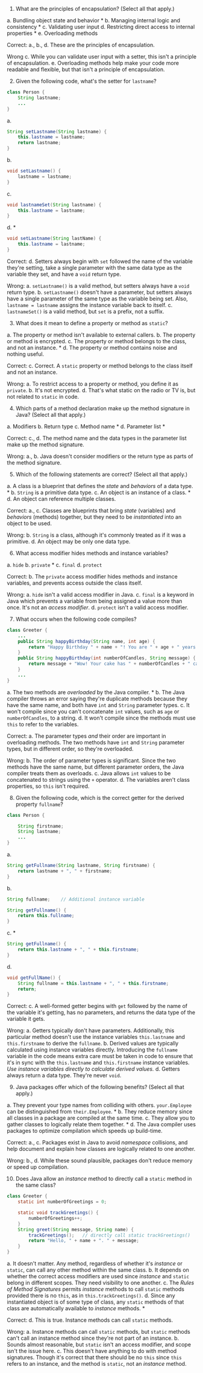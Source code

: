 1. What are the principles of encapsulation? (Select all that apply.)

a. Bundling object state and behavior *
b. Managing internal logic and consistency *
c. Validating user input
d. Restricting direct access to internal properties *
e. Overloading methods

Correct:
a., b., d. These are the principles of encapsulation.

Wrong
c. While you can validate user input with a setter, this isn't a principle of encapsulation.
e. Overloading methods help make your code more readable and flexible, but that isn't a principle of encapsulation.

2. Given the following code, what's the setter for `lastname`?

```java
class Person {
    String lastname;
    ...
}
```

a.
```java
String setLastname(String lastname) {
    this.lastname = lastname;
    return lastname;
}
```
b.
```java
void setLastname() {
    lastname = lastname;
}
```
c.
```java
void lastnameSet(String lastname) {
    this.lastname = lastname;
}
```
d. *
```java
void setLastname(String lastName) {
    this.lastname = lastname;
}
```

Correct:
d. Setters always begin with `set` followed the name of the variable they're setting, take a single parameter with the same data type as the variable they set, and have a `void` return type.

Wrong:
a. `setLastname()` is a valid method, but setters always have a `void` return type.
b. `setLastname()` doesn't have a parameter, but setters always have a single parameter of the same type as the variable being set. Also, `lastname = lastname` assigns the instance variable back to itself.
c. `lastnameSet()` is a valid method, but `set` is a prefix, not a suffix.

3. What does it mean to define a property or method as `static`?

a. The property or method isn't available to external callers.
b. The property or method is encrypted.
c. The property or method belongs to the class, and not an instance. *
d. The property or method contains noise and nothing useful.

Correct:
c. Correct. A `static` property or method belongs to the class itself and not an instance.

Wrong:
a. To restrict access to a property or method, you define it as `private`.
b. It's not encrypted.
d. That's what static on the radio or TV is, but not related to `static` in code.

4. Which parts of a method declaration make up the method signature in Java? (Select all that apply.)

a. Modifiers
b. Return type
c. Method name *
d. Parameter list *

Correct:
c., d. The method name and the data types in the parameter list make up the method signature.

Wrong:
a., b. Java doesn't consider modifiers or the return type as parts of the method signature.

5. Which of the following statements are correct? (Select all that apply.)

a. A class is a blueprint that defines the *state* and *behaviors* of a data type. *
b. `String` is a primitive data type.
c. An object is an instance of a class. *
d. An object can reference multiple classes.

Correct:
a., c. Classes are blueprints that bring *state* (variables) and *behaviors* (methods) together, but they need to be *instantiated* into an object to be used.

Wrong:
b. `String` is a class, although it's commonly treated as if it was a primitive.
d. An object may be only one data type.

6. What access modifier hides methods and instance variables?

a. `hide`
b. `private` *
c. `final`
d. `protect`

Correct:
b. The `private` access modifier hides methods and instance variables, and prevents access outside the class itself.

Wrong:
a. `hide` isn't a valid access modifier in Java.
c. `final` is a keyword in Java which prevents a variable from being assigned a value more than once. It's not an *access modifier*.
d. `protect` isn't a valid access modifier.

7. What occurs when the following code compiles?

```java
class Greeter {
    ...
    public String happyBirthday(String name, int age) {
        return "Happy Birthday " + name + "! You are " + age + " years old.";
    }
    public String happyBirthday(int numberOfCandles, String message) {
        return message + "Wow! Your cake has " + numberOfCandles + " candles.";
    }
    ...
}
```

a. The two methods are *overloaded* by the Java compiler. *
b. The Java compiler throws an error saying they're duplicate methods because they have the same name, and both have `int` and `String` parameter types.
c. It won't compile since you can't concatenate `int` values, such as `age` or `numberOfCandles`, to a string.
d. It won't compile since the methods must use `this` to refer to the variables.

Correct:
a. The parameter types *and* their order are important in overloading methods. The two methods have `int` and `String` parameter types, but in different order, so they're overloaded.

Wrong:
b. The order of parameter types is significant. Since the two methods have the same name, but different parameter orders, the Java compiler treats them as overloads.
c. Java allows `int` values to be concatenated to strings using the `+` operator.
d. The variables aren't class properties, so `this` isn't required.

8. Given the following code, which is the correct getter for the derived property `fullname`?

```java
class Person {

    String firstname;
    String lastname;
    ...
}
```

a.
```java
String getFullname(String lastname, String firstname) {
    return lastname + ", " + firstname;
}
```
b.
```java
String fullname;    // Additional instance variable

String getFullname() {
    return this.fullname;
}
```
c. *
```java
String getFullname() {
    return this.lastname + ", " + this.firstname;
}
```
d.
```java
void getFullName() {
    String fullname = this.lastname + ", " + this.firstname;
    return;
}
```

Correct:
c. A well-formed getter begins with `get` followed by the name of the variable it's getting, has no parameters, and returns the data type of the variable it gets.

Wrong:
a. Getters typically don't have parameters. Additionally, this particular method doesn't use the instance variables `this.lastname` and `this.firstname` to derive the `fullname`.
b. Derived values are typically calculated using instance variables directly. Introducing the `fullname` variable in the code means extra care must be taken in code to ensure that it's in sync with the `this.lastname` and `this.firstname` instance variables. *Use instance variables directly to calculate derived values.*
d. Getters always return a data type. They're never `void`.

9. Java packages offer which of the following benefits? (Select all that apply.)

a. They prevent your type names from colliding with others. `your.Employee` can be distinguished from `their.Employee`. *
b. They reduce memory since all classes in a package are compiled at the same time.
c. They allow you to gather classes to logically relate them together. *
d. The Java compiler uses packages to optimize compilation which speeds up build-time.

Correct:
a., c. Packages exist in Java to avoid *namespace* collisions, and help document and explain how classes are logically related to one another.

Wrong:
b., d. While these sound plausible, packages don't reduce memory or speed up compilation.

10. Does Java allow an *instance* method to directly call a `static` method in the same class?

```java
class Greeter {
    static int numberOfGreetings = 0;

    static void trackGreetings() {
        numberOfGreetings++;
    }
    String greet(String message, String name) {
        trackGreetings();   // directly call static trackGreetings()
        return "Hello, " + name + ". " + message;
    }
}
```
a. It doesn't matter. Any method, regardless of whether it's *instance* or `static`, can call any other method within the same class.
b. It depends on whether the correct access modifiers are used since *instance* and `static` belong in different scopes. They need visibility to one another.
c. The *Rules of Method Signatures* permits *instance* methods to call `static` methods provided there is no `this`, as in `this.trackGreetings()`.
d. Since any instantiated object is of some type of class, any `static` methods of that class are automatically available to *instance* methods. *

Correct:
d. This is true. Instance methods can call `static` methods.

Wrong:
a. Instance methods can call `static` methods, but `static` methods can't call an instance method since they're not part of an instance.
b. Sounds almost reasonable, but `static` isn't an access modifier, and scope isn't the issue here.
c. This doesn't have anything to do with method signatures. Though it's correct that there should be no `this` since `this` refers to an instance, and the method is `static`, not an *instance* method.
